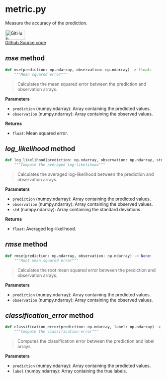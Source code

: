 # metric.py

Measure the accuracy of the prediction.

<a href="https://github.com/miquelflorensa/cuTAGI/blob/main/pytagi/metric.py" class="github-link">
  <div class="github-icon-container">
    <img src="../images/GitHub-Mark.png" alt="GitHub" height="32" width="64">
  </div>
  <div class="github-text-container">
    Github Source code
  </div>
</a>


## *mse* method

```python
def mse(prediction: np.ndarray, observation: np.ndarray) -> float:
    """Mean squared error"""
```

> Calculates the mean squared error between the prediction and observation arrays.

**Parameters**
- `prediction` (numpy.ndarray): Array containing the predicted values.
- `observation` (numpy.ndarray): Array containing the observed values.

**Returns**
- `float`: Mean squared error.

## *log_likelihood* method

```python
def log_likelihood(prediction: np.ndarray, observation: np.ndarray, std: np.ndarray) -> float:
    """Compute the averaged log-likelihood"""
```

> Calculates the averaged log-likelihood between the prediction and observation arrays.

**Parameters**
- `prediction` (numpy.ndarray): Array containing the predicted values.
- `observation` (numpy.ndarray): Array containing the observed values.
- `std` (numpy.ndarray): Array containing the standard deviations.

**Returns**
- `float`: Averaged log-likelihood.

## *rmse* method

```python
def rmse(prediction: np.ndarray, observation: np.ndarray) -> None:
    """Root mean squared error"""
```

> Calculates the root mean squared error between the prediction and observation arrays.

**Parameters**
- `prediction` (numpy.ndarray): Array containing the predicted values.
- `observation` (numpy.ndarray): Array containing the observed values.

## *classification_error* method

```python
def classification_error(prediction: np.ndarray, label: np.ndarray) -> None:
    """Compute the classification error"""
```

> Computes the classification error between the prediction and label arrays.

**Parameters**
- `prediction` (numpy.ndarray): Array containing the predicted values.
- `label` (numpy.ndarray): Array containing the true labels.
